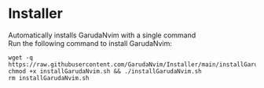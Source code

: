 # Installer
Automatically installs GarudaNvim with a single command
</br>
Run the following command to install GarudaNvim:
```
wget -q https://raw.githubusercontent.com/GarudaNvim/Installer/main/installGarudaNvim.sh
chmod +x installGarudaNvim.sh && ./installGarudaNvim.sh
rm installGarudaNvim.sh
```
